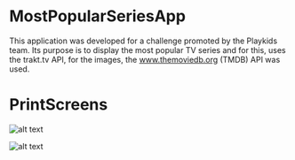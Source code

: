 # MostPopularSeriesApp

This application was developed for a challenge promoted by the Playkids team. Its purpose is to display the most popular TV series and for this, uses the trakt.tv API, for the images, the www.themoviedb.org (TMDB) API was used.

# PrintScreens

![alt text](http://www.santoro.in/fullscreen.png)

![alt text](http://www.santoro.in/phonescreen.png)


